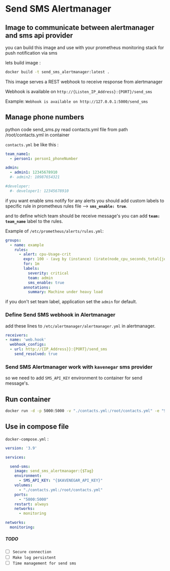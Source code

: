 # Send SMS Alertmanager

## Image to communicate between alertmanager and sms api provider

you can build this image and use with your prometheus monitoring stack for push notification via sms

lets build image :

```bash
docker build -t send_sms_alertmanager:latest .
```

This image serves a REST webhook to receive response from alertmanager

Webhook is available on `http://{Listen_IP_Address}:{PORT}/send_sms`

Example: `Webhook is available on http://127.0.0.1:5000/send_sms`

## Manage phone numbers

python code send_sms.py read contacts.yml file from path /root/contacts.yml in container

`contacts.yml` be like this :

```contacts.yml
team_name1:
  - person1: person1_phoneNumber
```

```contacts.yml
admin:
  - admin1: 12345678910
  #- admin2: 10987654321

#developer:
  #- developer1: 12345678910
```

if you want enable sms notify for any alerts you should add custom labels to specific rule in prometheus rules file --> **`sms_enable: true`**.

and to define which team should be receive message's you can add **`team: team_name`** label to the rules.

Example of `/etc/prometheus/alerts/rules.yml`:

```rules.yml
groups:
  - name: example
    rules:
      - alert: cpu-Usage-crit
        expr: 100 - (avg by (instance) (irate(node_cpu_seconds_total{job="node-exporter_metrics", mode='idle'}[5m])) * 100) > 85
        for: 1m
        labels:
          severity: critical
          team: admin
          sms_enable: true
        annotations:
          summary: Machine under heavy load
```

if you don't set team label, application set the `admin` for default.

### Define Send SMS webhook in Alertmanager

add these lines to `/etc/alertmanager/alertmanager.yml` in alertmanager.

```alertmanager.yml
receivers:
- name: 'web.hook'
  webhook_configs:
  - url: http://{IP_Address}}:{PORT}/send_sms
    send_resolved: true
```

### Send SMS Alertmanager work with `kavenegar` sms provider

so we need to add `SMS_API_KEY` environment to container for send message's.

## Run container

```bash
docker run -d -p 5000:5000 -v "./contacts.yml:/root/contacts.yml" -e "SMS_API_KEY={$API_KEY}" send_sms_alertmanager:{TAG}
```

## Use in compose file

`docker-compose.yml` :

```docker-compose.yml
version: '3.9'

services:

  send-sms:
    image: send_sms_alertmanager:{$Tag}
    environment:
      - SMS_API_KEY: "{$KAVENEGAR_API_KEY}"
    volumes:
      - "./contacts.yml:/root/contacts.yml"
    ports:
      - "5000:5000"
    restart: always
    networks:
      - monitoring

networks:
  monitoring:
```

##### TODO

- [ ] `Secure connection`
- [ ] `Make log persistent`
- [ ] `Time management for send sms`